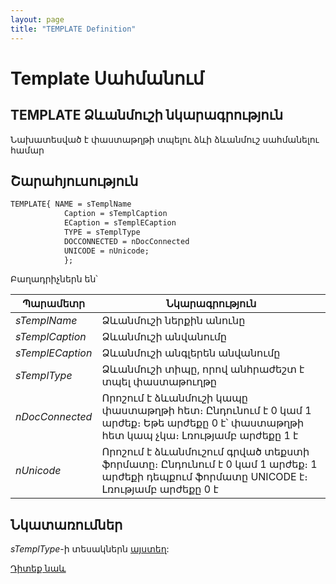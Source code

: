 ```yaml
---
layout: page
title: "TEMPLATE Definition"
---
```


# Template Սահմանում

## TEMPLATE Ձևանմուշի նկարագրություն

Նախատեսված է փաստաթղթի տպելու ձևի ձևանմուշ սահմանելու համար

## Շարահյուսություն

``` vb
TEMPLATE{ NAME = sTemplName
            Caption = sTemplCaption
            ЕCaption = sTemplECaption 
            TYPE = sTemplType
            DOCCONNECTED = nDocConnected
            UNICODE = nUnicode;
            };
```

Բաղադրիչներն են՝

| Պարամետր | Նկարագրություն |
|--|--|
| *sTemplName* | Ձևանմուշի ներքին անունը |
| *sTemplCaption* | Ձևանմուշի անվանումը |
| *sTemplECaption* | Ձևանմուշի անգլերեն անվանումը |
| *sTemplType* | Ձևանմուշի տիպը, որով անհրաժեշտ է տպել փաստաթուղթը |
| *nDocConnected* | Որոշում է ձևանմուշի կապը փաստաթղթի հետ։ Ընդունում է 0 կամ 1 արժեք։ Եթե արժեքը 0 է՝ փաստաթղթի հետ կապ չկա։ Լռությամբ արժեքը 1 է |
| *nUnicode* | Որոշում է ձևանմուշում գրված տեքստի ֆորմատը։ Ընդունում է 0 կամ 1 արժեք։ 1 արժեքի դեպքում ֆորմատը UNICODE է։ Լռությամբ արժեքը 0 է |


## Նկատառումներ

*sTemplType*-ի տեսակներն [այստեղ](../TemplateTypes.html):

[Դիտեք նաև](../Defs.html)


